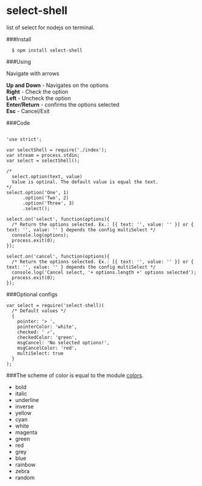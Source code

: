 select-shell
===============

list of select for nodejs on terminal.

###Install
```
  $ npm install select-shell
```

###Using

Navigate with arrows

**Up and Down** - Navigates on the options<br/>
**Right** - Check the option<br/>
**Left** - Uncheck the option<br/>
**Enter/Return** - confirms the options selected<br/>
**Esc** - Cancel/Exit<br/>

###Code
``` 

'use strict';

var selectShell = require('./index');
var stream = process.stdin;
var select = selectShell();

/* 
  select.option(text, value)
  Value is optinal. The default value is equal the text.
*/
select.option('One', 1)
      .option('Two', 2)
      .option('Three', 3)
      .select();

select.on('select', function(options){
  /* Return the options selected. Ex.: [{ text: '', value: '' }] or { text: '', value: '' } depends the config multiSelect */
  console.log(options);
  process.exit(0);
});

select.on('cancel', function(options){
  /* Return the options selected. Ex.: [{ text: '', value: '' }] or { text: '', value: '' } depends the config multiSelect */
  console.log('Cancel select, '+ options.length +' options selected');
  process.exit(0);
});
```

###Optional configs
```
var select = require('select-shell)(
  /* Default values */
  {
    pointer: '> ',
    pointerColor: 'white',
    checked: ' ✓',
    checkedColor: 'green',
    msgCancel: 'No selected options!',
    msgCancelColor: 'red',
    multiSelect: true
  }
);
```
###The scheme of color is equal to the module [colors](https://github.com/Marak/colors.js "module colors").

  - bold
  - italic
  - underline
  - inverse
  - yellow
  - cyan
  - white
  - magenta
  - green
  - red
  - grey
  - blue
  - rainbow
  - zebra
  - random